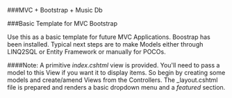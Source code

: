 ###MVC + Bootstrap + Music Db



###Basic Template for MVC Bootstrap

Use this as a basic template for future MVC Applications. Boostrap has been installed. Typical next steps are to make Models either through LINQ2SQL or Entity Framework or manually for POCOs.

####Note:
A primitive _index.cshtml_ view is provided. You'll need to pass a model to this View if you want it to display items. So begin by creating some models and create/amend Views from the Controllers.
The \_layout.cshtml file is prepared and renders a basic dropdown menu and a _featured_ section. 

